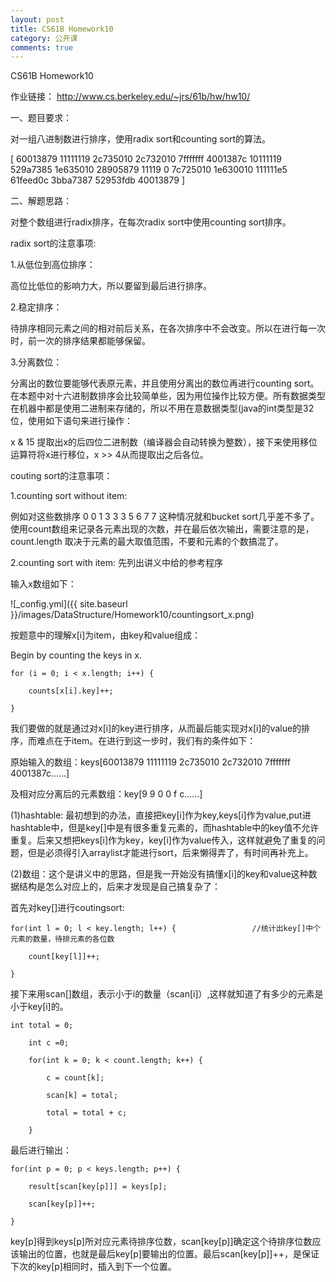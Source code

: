 ```yaml
---
layout: post
title: CS61B Homework10
category: 公开课
comments: true
---
```


CS61B Homework10

作业链接：
http://www.cs.berkeley.edu/~jrs/61b/hw/hw10/




一、题目要求：

对一组八进制数进行排序，使用radix sort和counting sort的算法。

[ 60013879 11111119 2c735010 2c732010 7fffffff 4001387c 10111119 529a7385 1e635010 28905879 11119 0 7c725010 1e630010 111111e5 61feed0c 3bba7387 52953fdb 40013879 ]






二、解题思路：



对整个数组进行radix排序，在每次radix sort中使用counting sort排序。

radix sort的注意事项:

1.从低位到高位排序：

高位比低位的影响力大，所以要留到最后进行排序。


2.稳定排序：

待排序相同元素之间的相对前后关系，在各次排序中不会改变。所以在进行每一次时，前一次的排序结果都能够保留。


3.分离数位：

分离出的数位要能够代表原元素，并且使用分离出的数位再进行counting sort。在本题中对十六进制数排序会比较简单些，因为用位操作比较方便。所有数据类型在机器中都是使用二进制来存储的，所以不用在意数据类型(java的int类型是32位，使用如下语句来进行操作：

x & 15  提取出x的后四位二进制数（编译器会自动转换为整数），接下来使用移位运算符将x进行移位，x >> 4从而提取出之后各位。

couting sort的注意事项：

1.counting sort without item:

例如对这些数排序 0 0 1 3 3 3 5 6 7 7
这种情况就和bucket sort几乎差不多了。使用count数组来记录各元素出现的次数，并在最后依次输出，需要注意的是，count.length 取决于元素的最大取值范围，不要和元素的个数搞混了。


2.counting sort with item:	先列出讲义中给的参考程序

输入x数组如下：


![_config.yml]({{ site.baseurl }}/images/DataStructure/Homework10/countingsort_x.png)


按题意中的理解x[i]为item，由key和value组成：


Begin by counting the keys in x.


 	for (i = 0; i < x.length; i++) {

 		counts[x[i].key]++;

 	}


 我们要做的就是通过对x[i]的key进行排序，从而最后能实现对x[i]的value的排序，而难点在于item。在进行到这一步时，我们有的条件如下：

 原始输入的数组：keys[60013879 11111119 2c735010 2c732010 7fffffff 4001387c......]

 及相对应分离后的元素数组：key[9 9 0 0 f c......]



 (1)hashtable: 最初想到的办法，直接把key[i]作为key,keys[i]作为value,put进hashtable中，但是key[]中是有很多重复元素的，而hashtable中的key值不允许重复。后来又想把keys[i]作为key，key[i]作为value传入，这样就避免了重复的问题，但是必须得引入arraylist才能进行sort，后来懒得弄了，有时间再补充上。



 (2)数组：这个是讲义中的思路，但是我一开始没有搞懂x[i]的key和value这种数据结构是怎么对应上的，后来才发现是自己搞复杂了：


 首先对key[]进行coutingsort:


 	for(int l = 0; l < key.length; l++) {                 //统计出key[]中个元素的数量，待排元素的各位数

		count[key[l]]++;

	}

接下来用scan[]数组，表示小于i的数量（scan[i]）,这样就知道了有多少的元素是小于key[i]的。

	int total = 0;

		int c =0;

		for(int k = 0; k < count.length; k++) {

			c = count[k];

			scan[k] = total;

			total = total + c;

		}



最后进行输出：


	for(int p = 0; p < keys.length; p++) {

		result[scan[key[p]]] = keys[p];

		scan[key[p]]++;

	}




key[p]得到keys[p]所对应元素待排序位数，scan[key[p]]确定这个待排序位数应该输出的位置，也就是最后key[p]要输出的位置。最后scan[key[p]]++，是保证下次的key[p]相同时，插入到下一个位置。

